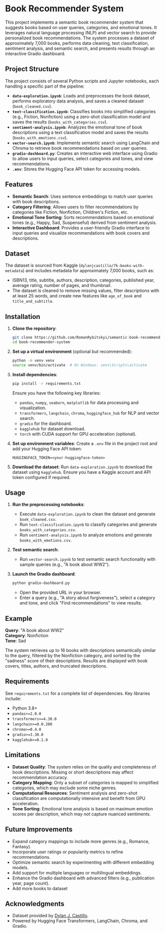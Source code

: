 # Book Recommender System

This project implements a semantic book recommender system that suggests books based on user queries, categories, and emotional tones. It leverages natural language processing (NLP) and vector search to provide personalized book recommendations. The system processes a dataset of approximately 7,000 books, performs data cleaning, text classification, sentiment analysis, and semantic search, and presents results through an interactive Gradio dashboard.

## Project Structure

The project consists of several Python scripts and Jupyter notebooks, each handling a specific part of the pipeline:

- **`data-exploration.ipynb`**: Loads and preprocesses the book dataset, performs exploratory data analysis, and saves a cleaned dataset (`book_cleaned.csv`).
- **`text-classification.ipynb`**: Classifies books into simplified categories (e.g., Fiction, Nonfiction) using a zero-shot classification model and saves the results (`books_with_categories.csv`).
- **`sentiment-analysis.ipynb`**: Analyzes the emotional tone of book descriptions using a text classification model and saves the results (`books_with_emotions.csv`).
- **`vector-search.ipynb`**: Implements semantic search using LangChain and Chroma to retrieve book recommendations based on user queries.
- **`gradio-dashboard.py`**: Creates an interactive web interface using Gradio to allow users to input queries, select categories and tones, and view recommendations.
- **`.env`**: Stores the Hugging Face API token for accessing models.

## Features

- **Semantic Search**: Uses sentence embeddings to match user queries with book descriptions.
- **Category Filtering**: Allows users to filter recommendations by categories like Fiction, Nonfiction, Children's Fiction, etc.
- **Emotional Tone Sorting**: Sorts recommendations based on emotional tones (e.g., Happy, Sad, Suspenseful) derived from sentiment analysis.
- **Interactive Dashboard**: Provides a user-friendly Gradio interface to input queries and visualize recommendations with book covers and descriptions.

## Dataset

The dataset is sourced from Kaggle (`dylanjcastillo/7k-books-with-metadata`) and includes metadata for approximately 7,000 books, such as:
- ISBN13, title, subtitle, authors, description, categories, published year, average rating, number of pages, and thumbnail.
- The dataset is cleaned to remove missing values, filter descriptions with at least 25 words, and create new features like `age_of_book` and `title_and_subtitle`.

## Installation

1. **Clone the repository**:
   ```bash
   git clone https://github.com/RomanRybitskyi/semantic-book-recommender.git
   cd book-recommender-system
   ```

2. **Set up a virtual environment** (optional but recommended):
   ```bash
   python -m venv venv
   source venv/bin/activate  # On Windows: venv\Scripts\activate
   ```

3. **Install dependencies**:
   ```bash
   pip install -r requirements.txt
   ```

   Ensure you have the following key libraries:
   - `pandas`, `numpy`, `seaborn`, `matplotlib` for data processing and visualization.
   - `transformers`, `langchain`, `chroma`, `huggingface_hub` for NLP and vector search.
   - `gradio` for the dashboard.
   - `kagglehub` for dataset download.
   - `torch` with CUDA support for GPU acceleration (optional).

4. **Set up environment variables**:
   Create a `.env` file in the project root and add your Hugging Face API token:
   ```
   HUGGINGFACE_TOKEN=<your-huggingface-token>
   ```

5. **Download the dataset**:
   Run `data-exploration.ipynb` to download the dataset using `kagglehub`. Ensure you have a Kaggle account and API token configured if required.

## Usage

1. **Run the preprocessing notebooks**:
   - Execute `data-exploration.ipynb` to clean the dataset and generate `book_cleaned.csv`.
   - Run `text-classification.ipynb` to classify categories and generate `books_with_categories.csv`.
   - Run `sentiment-analysis.ipynb` to analyze emotions and generate `books_with_emotions.csv`.

2. **Test semantic search**:
   - Run `vector-search.ipynb` to test semantic search functionality with sample queries (e.g., "A book about WW2").

3. **Launch the Gradio dashboard**:
   ```bash
   python gradio-dashboard.py
   ```
   - Open the provided URL in your browser.
   - Enter a query (e.g., "A story about forgiveness"), select a category and tone, and click "Find recommendations" to view results.

## Example

**Query**: "A book about WW2"  
**Category**: Nonfiction  
**Tone**: Sad  

The system retrieves up to 16 books with descriptions semantically similar to the query, filtered by the Nonfiction category, and sorted by the "sadness" score of their descriptions. Results are displayed with book covers, titles, authors, and truncated descriptions.

## Requirements

See `requirements.txt` for a complete list of dependencies. Key libraries include:
- Python 3.8+
- `pandas>=2.0.0`
- `transformers>=4.30.0`
- `langchain>=0.0.200`
- `chroma>=0.4.0`
- `gradio>=3.30.0`
- `kagglehub>=0.1.0`

## Limitations

- **Dataset Quality**: The system relies on the quality and completeness of book descriptions. Missing or short descriptions may affect recommendation accuracy.
- **Category Mapping**: Only a subset of categories is mapped to simplified categories, which may exclude some niche genres.
- **Computational Resources**: Sentiment analysis and zero-shot classification are computationally intensive and benefit from GPU acceleration.
- **Tone Sorting**: Emotional tone analysis is based on maximum emotion scores per description, which may not capture nuanced sentiments.

## Future Improvements

- Expand category mappings to include more genres (e.g., Romance, Fantasy).
- Incorporate user ratings or popularity metrics to refine recommendations.
- Optimize semantic search by experimenting with different embedding models.
- Add support for multiple languages or multilingual embeddings.
- Enhance the Gradio dashboard with advanced filters (e.g., publication year, page count).
- Add more books to dataset

## Acknowledgments

- Dataset provided by [Dylan J. Castillo](https://www.kaggle.com/datasets/dylanjcastillo/7k-books-with-metadata).
- Powered by Hugging Face Transformers, LangChain, Chroma, and Gradio.